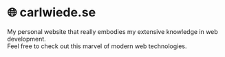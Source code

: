 # 🌐 carlwiede.se
My personal website that really embodies my extensive knowledge in web development.<br>
Feel free to check out this marvel of modern web technologies.

